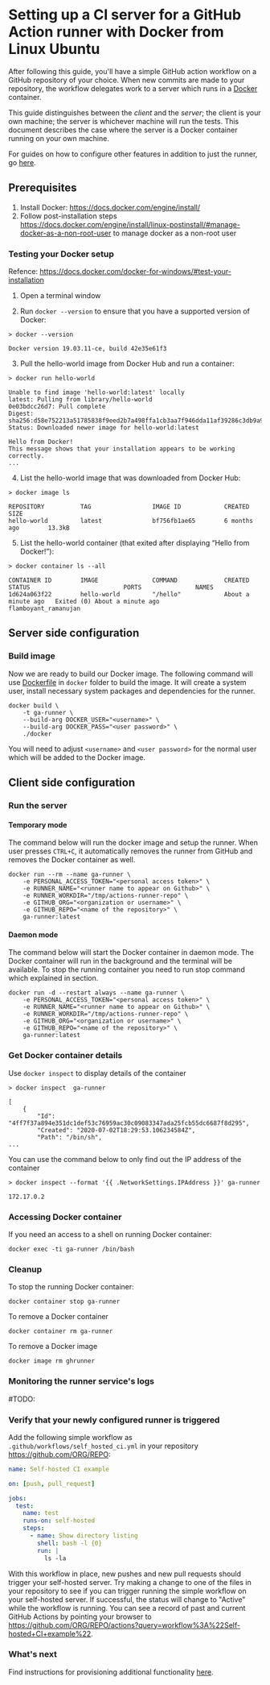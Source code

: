 # Setting up a CI server for a GitHub Action runner with Docker from Linux Ubuntu

After following this guide, you'll have a simple GitHub action workflow on a GitHub repository of your choice. When new commits are made to your repository, the workflow delegates work to a server which runs in a [Docker](https://www.docker.com/) container.

This guide distinguishes between the _client_ and the _server_; the client is your own machine; the server is whichever
machine will run the tests. This document describes the case where the server is a Docker container running on your own machine.

For guides on how to configure other features in addition to just the runner, go [here](/README.md).

## Prerequisites

1. Install Docker: https://docs.docker.com/engine/install/
2. Follow post-installation steps https://docs.docker.com/engine/install/linux-postinstall/#manage-docker-as-a-non-root-user to manage docker as a non-root user

### Testing your Docker setup

Refence: https://docs.docker.com/docker-for-windows/#test-your-installation

1. Open a terminal window

2. Run ``docker --version`` to ensure that you have a supported version of Docker:

```shell
> docker --version

Docker version 19.03.11-ce, build 42e35e61f3
```

3. Pull the hello-world image from Docker Hub and run a container:

```shell
> docker run hello-world

Unable to find image 'hello-world:latest' locally
latest: Pulling from library/hello-world
0e03bdcc26d7: Pull complete
Digest: sha256:d58e752213a51785838f9eed2b7a498ffa1cb3aa7f946dda11af39286c3db9a9
Status: Downloaded newer image for hello-world:latest

Hello from Docker!
This message shows that your installation appears to be working correctly.
...
```

4. List the hello-world image that was downloaded from Docker Hub:

```shell
> docker image ls

REPOSITORY          TAG                 IMAGE ID            CREATED             SIZE
hello-world         latest              bf756fb1ae65        6 months ago        13.3kB
```

5. List the hello-world container (that exited after displaying “Hello from Docker!”):

```shell
> docker container ls --all

CONTAINER ID        IMAGE               COMMAND             CREATED              STATUS                          PORTS               NAMES
1d624a063f22        hello-world         "/hello"            About a minute ago   Exited (0) About a minute ago                       flamboyant_ramanujan
```

## Server side configuration

### Build image

Now we are ready to build our Docker image. The following command will use [Dockerfile](docker/Dockerfile) in `docker` folder to build the image. It will create a system user, install necessary system packages and dependencies for the runner.

```shell
docker build \
    -t ga-runner \
    --build-arg DOCKER_USER="<username>" \
    --build-arg DOCKER_PASS="<user password>" \
    ./docker
```

You will need to adjust `<username>` and `<user password>` for the normal user which will be added to the Docker image.

## Client side configuration


### Run the server

#### Temporary mode

The command below will run the docker image and setup the runner. When user presses `CTRL+C`, it automatically removes the runner from GitHub and removes the Docker container as well.

```shell
docker run --rm --name ga-runner \
    -e PERSONAL_ACCESS_TOKEN="<personal access token>" \
    -e RUNNER_NAME="<runner name to appear on Github>" \
    -e RUNNER_WORKDIR="/tmp/actions-runner-repo" \
    -e GITHUB_ORG="<organization or username>" \
    -e GITHUB_REPO="<name of the repository>" \
    ga-runner:latest
```

#### Daemon mode

The command below will start the Docker container in daemon mode. The Docker container will run in the background and the terminal will be available. To stop the running container you need to run stop command which explained in [](#cleanup) section.

```shell
docker run -d --restart always --name ga-runner \
    -e PERSONAL_ACCESS_TOKEN="<personal access token>" \
    -e RUNNER_NAME="<runner name to appear on Github>" \
    -e RUNNER_WORKDIR="/tmp/actions-runner-repo" \
    -e GITHUB_ORG="<organization or username>" \
    -e GITHUB_REPO="<name of the repository>" \
    ga-runner:latest
```

### Get Docker container details

Use `docker inspect` to display details of the container
```shell
> docker inspect  ga-runner

[
    {
        "Id": "4ff7f37a894e351dc1def53c76959ac30c09083347ada25fcb55dc6687f8d295",
        "Created": "2020-07-02T18:29:53.106234584Z",
        "Path": "/bin/sh",
...
```

You can use the command below to only find out the IP address of the container
```shell
> docker inspect --format '{{ .NetworkSettings.IPAddress }}' ga-runner

172.17.0.2
```

### Accessing Docker container

If you need an access to a shell on running Docker container:

```shell
docker exec -ti ga-runner /bin/bash
```

### Cleanup

To stop the running Docker container:

```shell
docker container stop ga-runner
```

To remove a Docker container

```shell
docker container rm ga-runner
```

To remove a Docker image

```shell
docker image rm ghrunner
```

### Monitoring the runner service's logs

#TODO:

### Verify that your newly configured runner is triggered

Add the following simple workflow as ``.github/workflows/self_hosted_ci.yml`` in your repository https://github.com/ORG/REPO:

```yaml
name: Self-hosted CI example

on: [push, pull_request]

jobs:
  test:
    name: test
    runs-on: self-hosted
    steps:
      - name: Show directory listing
        shell: bash -l {0}
        run: |
          ls -la
```

With this workflow in place, new pushes and new pull requests should trigger your self-hosted server.
Try making a change to one of the files in your repository to see if you can trigger running the simple workflow
on your self-hosted server. If successful, the status will change to "Active" while the workflow is running.
You can see a record of past and current GitHub Actions by pointing your browser to
https://github.com/ORG/REPO/actions?query=workflow%3A%22Self-hosted+CI+example%22.


### What's next

Find instructions for provisioning additional functionality [here](../README.md).
